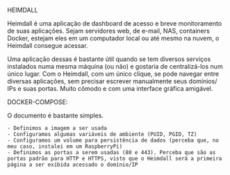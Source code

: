 ﻿HEIMDALL

Heimdall é uma aplicação de dashboard de acesso e breve monitoramento de suas aplicações. Sejam servidores web, de e-mail, NAS, containers 
Docker, estejam eles em um computador local ou até mesmo na nuvem, o Heimdall consegue acessar.

Uma aplicação dessas é bastante útil quando se tem diversos serviços instalados numa mesma máquina (ou não) e gostaria de centralizá-los num 
único lugar. Com o Heimdall, com um único clique, se pode navegar entre diversas aplicações, sem precisar escrever manualmente seus domínios/
IPs e suas portas. Muito cômodo e com uma interface gráfica amigável.

DOCKER-COMPOSE:

O documento é bastante simples. 

	- Definimos a imagem a ser usada
	- Configuramos algumas variáveis de ambiente (PUID, PGID, TZ)
	- Configuramos um volume para persistência de dados (perceba que, no meu caso, instalei em um RaspberryPi)
	- Definimos as portas a serem usadas (80 e 443). Perceba que são as portas padrão para HTTP e HTTPS, visto que o Heimdall será a primeira
	página a ser exibida acessado o domínio/IP
	

